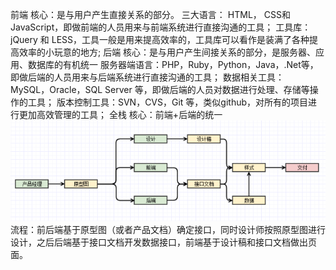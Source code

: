 前端
核心：是与用户产生直接关系的部分。
三大语言： HTML， CSS和 JavaScript，即做前端的人员用来与前端系统进行直接沟通的工具；
工具库：jQuery 和 LESS，工具一般是用来提高效率的，工具库可以看作是装满了各种提高效率的小玩意的地方;
后端
核心：是与用户产生间接关系的部分，是服务器、应用、数据库的有机统一
服务器端语言：PHP，Ruby，Python，Java，.Net等，即做后端的人员用来与后端系统进行直接沟通的工具；
数据相关工具： MySQL，Oracle，SQL Server 等，即做后端的人员对数据进行处理、存储等操作的工具；
版本控制工具：SVN，CVS，Git 等，类似github，对所有的项目进行更加高效管理的工具；
全栈
核心：前端+后端的统一
![前端开发和其他工种的协同@王德福（知乎用户）](https://github.com/linyang23/hello-world/blob/master/images/8919b301a6a9738a16a6d49df12e5ba4_hd.png)
流程：前后端基于原型图（或者产品文档）确定接口，同时设计师按照原型图进行设计，之后后端基于接口文档开发数据接口，前端基于设计稿和接口文档做出页面。
